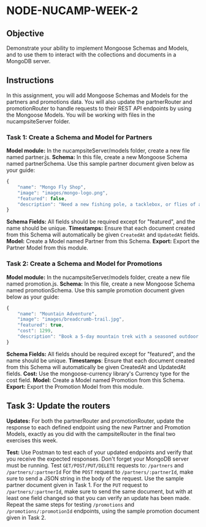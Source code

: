 # NODE-NUCAMP-WEEK-2
 
## Objective
Demonstrate your ability to implement Mongoose Schemas and Models, and to use them to interact with the collections and documents in a MongoDB server. 


## Instructions
In this assignment, you will add Mongoose Schemas and Models for the partners and promotions data. You will also update the partnerRouter and promotionRouter to handle requests to their REST API endpoints by using the Mongoose Models. You will be working with files in the nucampsiteServer folder.



### Task 1: Create a Schema and Model for Partners

**Model module:** In the nucampsiteServer/models folder, create a new file named partner.js.
**Schema:** In this file, create a new Mongoose Schema named partnerSchema. Use this sample partner document given below as your guide:
```javascript
{
    "name": "Mongo Fly Shop",
    "image": "images/mongo-logo.png",
    "featured": false,
    "description": "Need a new fishing pole, a tacklebox, or flies of all kinds? Stop by Mongo Fly Shop."
}
```
**Schema Fields:** All fields should be required except for "featured", and the name should be unique. 
**Timestamps:** Ensure that each document created from this Schema will automatically be given `CreatedAt` and `UpdatedAt` fields.
**Model:** Create a Model named Partner from this Schema. 
**Export:** Export the Partner Model from this module. 


### Task 2: Create a Schema and Model for Promotions

**Model module:** In the nucampsiteServer/models folder, create a new file named promotion.js.
**Schema:** In this file, create a new Mongoose Schema named promotionSchema. Use this sample promotion document given below as your guide:
```javascript
{
    "name": "Mountain Adventure",
    "image": "images/breadcrumb-trail.jpg",
    "featured": true,
    "cost": 1299,
    "description": "Book a 5-day mountain trek with a seasoned outdoor guide! Fly fishing equipment and lessons provided."
}
```
**Schema Fields:** All fields should be required except for "featured", and the name should be unique. 
**Timestamps**: Ensure that each document created from this Schema will automatically be given CreatedAt and UpdatedAt fields.
**Cost:** Use the mongoose-currency library's Currency type for the cost field.
**Model:** Create a Model named Promotion from this Schema. 
**Export:** Export the Promotion Model from this module. 


## Task 3: Update the routers
**Updates:** For both the partnerRouter and promotionRouter, update the response to each defined endpoint using the new Partner and Promotion Models, exactly as you did with the campsiteRouter in the final two exercises this week. 


**Test:** Use Postman to test each of your updated endpoints and verify that you receive the expected responses. Don't forget your MongoDB server must be running. 
Test `GET/POST/PUT/DELETE` requests to: `/partners` and `/partners/:partnerId`
For the `POST` request to `/partners/:partnerId`, make sure to send a JSON string in the body of the request. Use the sample partner document given in Task 1. 
For the `PUT` request to `/partners/:partnerId`, make sure to send the same document, but with at least one field changed so that you can verify an update has been made. 
Repeat the same steps for testing `/promotions` and `/promotions/:promotionId` endpoints, using the sample promotion document given in Task 2.
